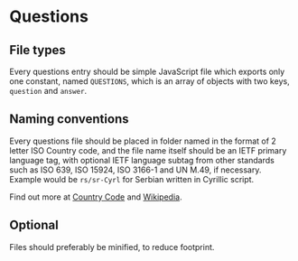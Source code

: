 # Questions

## File types

Every questions entry should be simple JavaScript file which exports only one constant, named `QUESTIONS`, which is an array of objects with two keys, `question` and `answer`.

## Naming conventions

Every questions file should be placed in folder named in the format of 2 letter ISO Country code, and the file name itself should be an IETF primary language tag, with optional IETF language subtag from other standards such as ISO 639, ISO 15924, ISO 3166-1 and UN M.49, if necessary. Example would be `rs/sr-Cyrl` for Serbian written in Cyrillic script.

Find out more at [Country Code](https://countrycode.org/) and [Wikipedia](https://en.wikipedia.org/wiki/IETF_language_tag).

## Optional

Files should preferably be minified, to reduce footprint.

